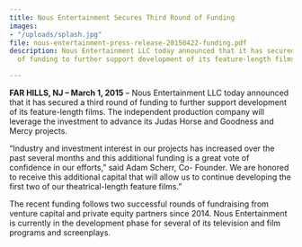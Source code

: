 ```yaml
---
title: Nous Entertainment Secures Third Round of Funding
images:
- "/uploads/splash.jpg"
file: nous-entertainment-press-release-20150422-funding.pdf
description: Nous Entertainment LLC today announced that it has secured a third round
  of funding to further support development of its feature-length films

---
```

**FAR HILLS, NJ – March 1, 2015** – Nous Entertainment LLC today announced that it has secured a third round of funding to further support development of its feature-length films. The independent production company will leverage the investment to advance its Judas Horse and Goodness and Mercy projects.

“Industry and investment interest in our projects has increased over the past several months and this additional funding is a great vote of confidence in our efforts,” said Adam Scherr, Co- Founder. We are honored to receive this additional capital that will allow us to continue developing the first two of our theatrical-length feature films.”

The recent funding follows two successful rounds of fundraising from venture capital and private equity partners since 2014. Nous Entertainment is currently in the development phase for several of its television and film programs and screenplays.


